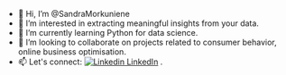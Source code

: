 - 👋 Hi, I’m @SandraMorkuniene
- 👀 I’m interested in extracting meaningful insights from your data.
- 🌱 I’m currently learning Python for data science.
- 💞️ I’m looking to collaborate on projects related to consumer behavior, online business optimisation.
- 📫 Let's connect: [![Linkedin](https://i.stack.imgur.com/gVE0j.png) LinkedIn](linkedin.com/in/sandramorkuniene) .


<!---
SandraMorkuniene/SandraMorkuniene is a ✨ special ✨ repository because its `README.md` (this file) appears on your GitHub profile.
You can click the Preview link to take a look at your changes.
--->
